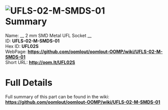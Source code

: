 
![UFLS-02-M-SMDS-01](https://github.com/oomlout/oomlout-OOMP/blob/master/parts/UFLS-02-M-SMDS-01/UFLS-02-M-SMDS-01_420.jpg)   
Summary
=================
  
Name: __ 2 mm SMD Metal UFL Socket __    
ID: __UFLS-02-M-SMDS-01__   
Hex ID: __UFL02S__   
WebPage: __https://github.com/oomlout/oomlout-OOMP/wiki/UFLS-02-M-SMDS-01__   
Short URL: __http://oom.lt/UFL02S__   

Full Details
==========================
Full summary of this part can be found in the wiki:   
__https://github.com/oomlout/oomlout-OOMP/wiki/UFLS-02-M-SMDS-01__    


